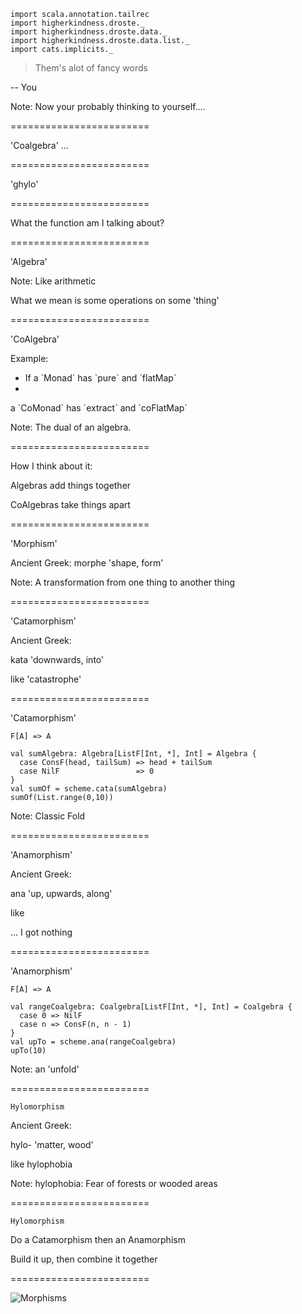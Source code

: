 ```tut:invisible
import scala.annotation.tailrec
import higherkindness.droste._
import higherkindness.droste.data._
import higherkindness.droste.data.list._
import cats.implicits._
```
> Them's alot of fancy words

-- You


Note:
Now  your probably thinking to yourself....

========================

'Coalgebra' ...

========================

'ghylo'

========================

What the function am I talking about?

========================

'Algebra'


Note:
Like arithmetic

What we mean is some operations on some 'thing'

========================

'CoAlgebra'

Example:  <!-- .element: class="fragment" data-fragment-index="1" -->
 - <!-- .element: class="fragment" data-fragment-index="2" --> If a `Monad` has `pure` and `flatMap`
 -
  <!-- .element: class="fragment" data-fragment-index="3" -->  a `CoMonad` has `extract` and `coFlatMap`

Note:
The dual of an algebra.

========================

How I think about it:

Algebras add things together <!-- .element: class="fragment" data-fragment-index="1" -->

CoAlgebras take things apart <!-- .element: class="fragment" data-fragment-index="2" -->


========================

'Morphism'

Ancient Greek: <!-- .element: class="fragment" data-fragment-index="1" -->
morphe 'shape, form' <!-- .element: class="fragment" data-fragment-index="2" -->

Note:
A transformation from one thing to another thing

========================

'Catamorphism'

Ancient Greek: <!-- .element: class="fragment" data-fragment-index="1" -->

kata 'downwards, into' <!-- .element: class="fragment" data-fragment-index="2" -->

like 'catastrophe' <!-- .element: class="fragment" data-fragment-index="3" -->

========================

'Catamorphism'

`F[A] => A`

```tut:book
val sumAlgebra: Algebra[ListF[Int, *], Int] = Algebra {
  case ConsF(head, tailSum) => head + tailSum
  case NilF                 => 0
}
val sumOf = scheme.cata(sumAlgebra)
sumOf(List.range(0,10))
```

Note:
Classic Fold

========================

'Anamorphism'

Ancient Greek: <!-- .element: class="fragment" data-fragment-index="1" -->

ana 'up, upwards, along' <!-- .element: class="fragment" data-fragment-index="2" -->

like <!-- .element: class="fragment" data-fragment-index="3" -->

... I got nothing <!-- .element: class="fragment" data-fragment-index="4" -->

========================

'Anamorphism'

`F[A] => A`

```tut:book
val rangeCoalgebra: Coalgebra[ListF[Int, *], Int] = Coalgebra {
  case 0 => NilF
  case n => ConsF(n, n - 1)
}
val upTo = scheme.ana(rangeCoalgebra)
upTo(10)
```

Note:
an 'unfold'

========================

`Hylomorphism`

Ancient Greek: <!-- .element: class="fragment" data-fragment-index="1" -->

hylo- 'matter, wood' <!-- .element: class="fragment" data-fragment-index="2" -->

like hylophobia <!-- .element: class="fragment" data-fragment-index="3" -->

Note:
hylophobia: Fear of forests or wooded areas

========================

`Hylomorphism`

Do a Catamorphism then an Anamorphism <!-- .element: class="fragment" data-fragment-index="1" -->

Build it up, then combine it together  <!-- .element: class="fragment" data-fragment-index="2" -->

========================

![Morphisms](https://raw.githubusercontent.com/slamdata/matryoshka/master/resources/recursion-schemes.png)
<!-- .element: class="stretch" style="background-color:#FFFFFF" -->
